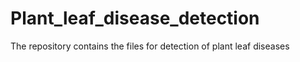 # Plant_leaf_disease_detection
The repository contains the files for detection of plant leaf diseases
